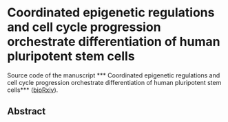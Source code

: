 # Coordinated epigenetic regulations and cell cycle progression orchestrate differentiation of human pluripotent stem cells

Source code of the manuscript *** Coordinated epigenetic regulations and cell cycle progression orchestrate differentiation of human pluripotent stem cells*** ([bioRxiv](https://www.biorxiv.org)).

Abstract
--------
